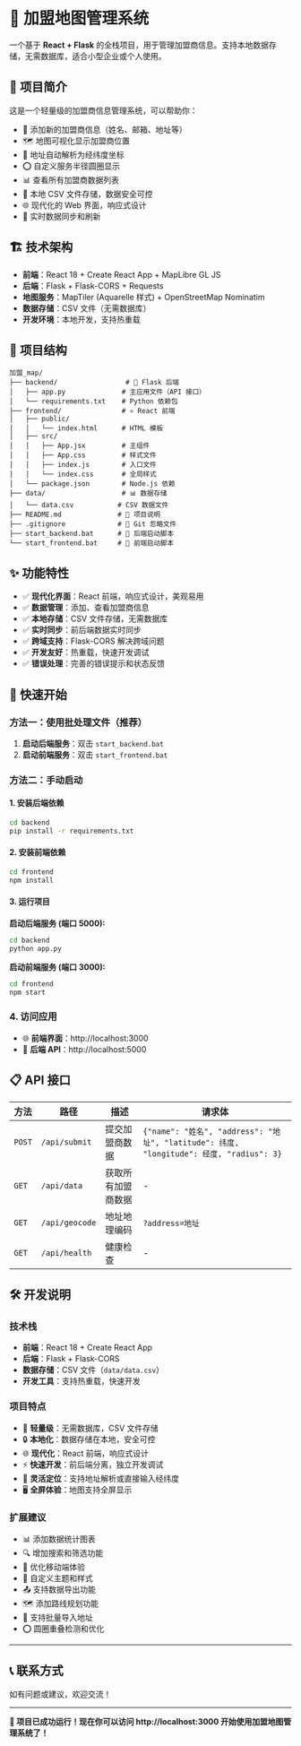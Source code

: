 # 🏪 加盟地图管理系统

一个基于 **React + Flask** 的全栈项目，用于管理加盟商信息。支持本地数据存储，无需数据库，适合小型企业或个人使用。

## 🎯 项目简介

这是一个轻量级的加盟商信息管理系统，可以帮助你：
- 📝 添加新的加盟商信息（姓名、邮箱、地址等）
- 🗺️ 地图可视化显示加盟商位置
- 📍 地址自动解析为经纬度坐标
- ⭕ 自定义服务半径圆圈显示
- 📊 查看所有加盟商数据列表
- 💾 本地 CSV 文件存储，数据安全可控
- 🌐 现代化的 Web 界面，响应式设计
- 🔄 实时数据同步和刷新

## 🏗️ 技术架构

- **前端**：React 18 + Create React App + MapLibre GL JS
- **后端**：Flask + Flask-CORS + Requests
- **地图服务**：MapTiler (Aquarelle 样式) + OpenStreetMap Nominatim
- **数据存储**：CSV 文件（无需数据库）
- **开发环境**：本地开发，支持热重载

## 📁 项目结构

```
加盟_map/
├── backend/                 # 🐍 Flask 后端
│   ├── app.py              # 主应用文件（API 接口）
│   └── requirements.txt    # Python 依赖包
├── frontend/               # ⚛️ React 前端
│   ├── public/
│   │   └── index.html      # HTML 模板
│   ├── src/
│   │   ├── App.jsx         # 主组件
│   │   ├── App.css         # 样式文件
│   │   ├── index.js        # 入口文件
│   │   └── index.css       # 全局样式
│   └── package.json        # Node.js 依赖
├── data/                   # 📊 数据存储
│   └── data.csv           # CSV 数据文件
├── README.md              # 📖 项目说明
├── .gitignore             # 🚫 Git 忽略文件
├── start_backend.bat      # 🚀 后端启动脚本
└── start_frontend.bat     # 🚀 前端启动脚本
```

## ✨ 功能特性

- ✅ **现代化界面**：React 前端，响应式设计，美观易用
- ✅ **数据管理**：添加、查看加盟商信息
- ✅ **本地存储**：CSV 文件存储，无需数据库
- ✅ **实时同步**：前后端数据实时同步
- ✅ **跨域支持**：Flask-CORS 解决跨域问题
- ✅ **开发友好**：热重载，快速开发调试
- ✅ **错误处理**：完善的错误提示和状态反馈

## 🚀 快速开始

### 方法一：使用批处理文件（推荐）

1. **启动后端服务**：双击 `start_backend.bat`
2. **启动前端服务**：双击 `start_frontend.bat`

### 方法二：手动启动

#### 1. 安装后端依赖
```bash
cd backend
pip install -r requirements.txt
```

#### 2. 安装前端依赖
```bash
cd frontend
npm install
```

#### 3. 运行项目

**启动后端服务 (端口 5000):**
```bash
cd backend
python app.py
```

**启动前端服务 (端口 3000):**
```bash
cd frontend
npm start
```

### 4. 访问应用

- 🌐 **前端界面**：http://localhost:3000
- 🔧 **后端 API**：http://localhost:5000

## 📋 API 接口

| 方法 | 路径 | 描述 | 请求体 |
|------|------|------|--------|
| `POST` | `/api/submit` | 提交加盟商数据 | `{"name": "姓名", "address": "地址", "latitude": 纬度, "longitude": 经度, "radius": 3}` |
| `GET` | `/api/data` | 获取所有加盟商数据 | - |
| `GET` | `/api/geocode` | 地址地理编码 | `?address=地址` |
| `GET` | `/api/health` | 健康检查 | - |

## 🛠️ 开发说明

### 技术栈
- **前端**：React 18 + Create React App
- **后端**：Flask + Flask-CORS
- **数据存储**：CSV 文件（`data/data.csv`）
- **开发工具**：支持热重载，快速开发

### 项目特点
- 🎯 **轻量级**：无需数据库，CSV 文件存储
- 🔒 **本地化**：数据存储在本地，安全可控
- 🌐 **现代化**：React 前端，响应式设计
- ⚡ **快速开发**：前后端分离，独立开发调试
- 📍 **灵活定位**：支持地址解析或直接输入经纬度
- 🖥️ **全屏体验**：地图支持全屏显示

### 扩展建议
- 📊 添加数据统计图表
- 🔍 增加搜索和筛选功能
- 📱 优化移动端体验
- 🎨 自定义主题和样式
- 📤 支持数据导出功能
- 🗺️ 添加路线规划功能
- 📍 支持批量导入地址
- ⭕ 圆圈重叠检测和优化

---

## 📞 联系方式

如有问题或建议，欢迎交流！

---

**🎉 项目已成功运行！现在你可以访问 http://localhost:3000 开始使用加盟地图管理系统了！** 